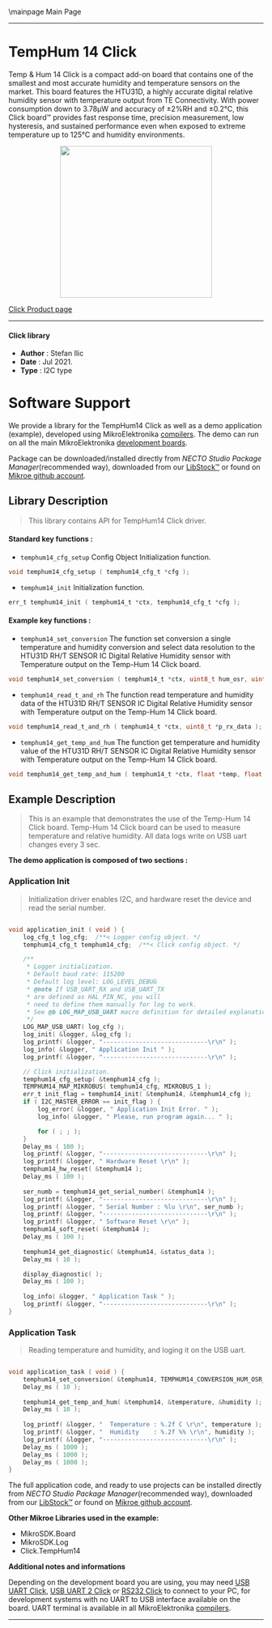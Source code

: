 \mainpage Main Page

---
# TempHum 14 Click

Temp & Hum 14 Click is a compact add-on board that contains one of the smallest and most accurate humidity and temperature sensors on the market. This board features the HTU31D, a highly accurate digital relative humidity sensor with temperature output from TE Connectivity. With power consumption down to 3.78μW and accuracy of ±2%RH and ±0.2°C, this Click board™ provides fast response time, precision measurement, low hysteresis, and sustained performance even when exposed to extreme temperature up to 125°C and humidity environments.

<p align="center">
  <img src="https://download.mikroe.com/images/click_for_ide/temphum14_click.png" height=300px>
</p>

[Click Product page](https://www.mikroe.com/temphum-14-click)

---


#### Click library

- **Author**        : Stefan Ilic
- **Date**          : Jul 2021.
- **Type**          : I2C type


# Software Support

We provide a library for the TempHum14 Click
as well as a demo application (example), developed using MikroElektronika
[compilers](https://www.mikroe.com/necto-studio).
The demo can run on all the main MikroElektronika [development boards](https://www.mikroe.com/development-boards).

Package can be downloaded/installed directly from *NECTO Studio Package Manager*(recommended way), downloaded from our [LibStock&trade;](https://libstock.mikroe.com) or found on [Mikroe github account](https://github.com/MikroElektronika/mikrosdk_click_v2/tree/master/clicks).

## Library Description

> This library contains API for TempHum14 Click driver.

#### Standard key functions :

- `temphum14_cfg_setup` Config Object Initialization function.
```c
void temphum14_cfg_setup ( temphum14_cfg_t *cfg );
```

- `temphum14_init` Initialization function.
```c
err_t temphum14_init ( temphum14_t *ctx, temphum14_cfg_t *cfg );
```

#### Example key functions :

- `temphum14_set_conversion` The function set conversion a single temperature and humidity conversion and select data resolution to the HTU31D RH/T SENSOR IC Digital Relative Humidity sensor with Temperature output on the Temp-Hum 14 Click board.
```c
void temphum14_set_conversion ( temphum14_t *ctx, uint8_t hum_osr, uint8_t temp_osr );
```

- `temphum14_read_t_and_rh` The function read temperature and humidity data of the HTU31D RH/T SENSOR IC Digital Relative Humidity sensor with Temperature output on the Temp-Hum 14 Click board.
```c
void temphum14_read_t_and_rh ( temphum14_t *ctx, uint8_t *p_rx_data );
```

- `temphum14_get_temp_and_hum` The function get temperature and humidity value of the HTU31D RH/T SENSOR IC Digital Relative Humidity sensor with Temperature output on the Temp-Hum 14 Click board.
```c
void temphum14_get_temp_and_hum ( temphum14_t *ctx, float *temp, float *hum );
```

## Example Description

> This is an example that demonstrates the use of the Temp-Hum 14 Click board. Temp-Hum 14 Click board can be used to measure temperature and relative humidity. All data logs write on USB uart changes every 3 sec.

**The demo application is composed of two sections :**

### Application Init

> Initialization driver enables I2C, and hardware reset the device and read the serial number.

```c

void application_init ( void ) {
    log_cfg_t log_cfg;  /**< Logger config object. */
    temphum14_cfg_t temphum14_cfg;  /**< Click config object. */

    /** 
     * Logger initialization.
     * Default baud rate: 115200
     * Default log level: LOG_LEVEL_DEBUG
     * @note If USB_UART_RX and USB_UART_TX 
     * are defined as HAL_PIN_NC, you will 
     * need to define them manually for log to work. 
     * See @b LOG_MAP_USB_UART macro definition for detailed explanation.
     */
    LOG_MAP_USB_UART( log_cfg );
    log_init( &logger, &log_cfg );
    log_printf( &logger, "-----------------------------\r\n" );
    log_info( &logger, " Application Init " );
    log_printf( &logger, "-----------------------------\r\n" );

    // Click initialization.
    temphum14_cfg_setup( &temphum14_cfg );
    TEMPHUM14_MAP_MIKROBUS( temphum14_cfg, MIKROBUS_1 );
    err_t init_flag = temphum14_init( &temphum14, &temphum14_cfg );
    if ( I2C_MASTER_ERROR == init_flag ) {
        log_error( &logger, " Application Init Error. " );
        log_info( &logger, " Please, run program again... " );

        for ( ; ; );
    }
    Delay_ms ( 100 );
    log_printf( &logger, "-----------------------------\r\n" );
    log_printf( &logger, " Hardware Reset \r\n" );
    temphum14_hw_reset( &temphum14 );
    Delay_ms ( 100 );
    
    ser_numb = temphum14_get_serial_number( &temphum14 );
    log_printf( &logger, "-----------------------------\r\n" );
    log_printf( &logger, " Serial Number : %lu \r\n", ser_numb );
    log_printf( &logger, "-----------------------------\r\n" );
    log_printf( &logger, " Software Reset \r\n" );
    temphum14_soft_reset( &temphum14 );
    Delay_ms ( 100 );
    
    temphum14_get_diagnostic( &temphum14, &status_data );
    Delay_ms ( 10 );

    display_diagnostic( );
    Delay_ms ( 100 );
    
    log_info( &logger, " Application Task " );
    log_printf( &logger, "-----------------------------\r\n" );
}

```

### Application Task

> Reading temperature and humidity, and loging it on the USB uart. 

```c

void application_task ( void ) {
    temphum14_set_conversion( &temphum14, TEMPHUM14_CONVERSION_HUM_OSR_0_020, TEMPHUM14_CONVERSION_TEMP_0_040 );
    Delay_ms ( 10 );
    
    temphum14_get_temp_and_hum( &temphum14, &temperature, &humidity );
    Delay_ms ( 10 );
    
    log_printf( &logger, "  Temperature : %.2f C \r\n", temperature );
    log_printf( &logger, "  Humidity    : %.2f %% \r\n", humidity );
    log_printf( &logger, "-----------------------------\r\n" );
    Delay_ms ( 1000 );
    Delay_ms ( 1000 );
    Delay_ms ( 1000 );
}

```


The full application code, and ready to use projects can be installed directly from *NECTO Studio Package Manager*(recommended way), downloaded from our [LibStock&trade;](https://libstock.mikroe.com) or found on [Mikroe github account](https://github.com/MikroElektronika/mikrosdk_click_v2/tree/master/clicks).

**Other Mikroe Libraries used in the example:**

- MikroSDK.Board
- MikroSDK.Log
- Click.TempHum14

**Additional notes and informations**

Depending on the development board you are using, you may need
[USB UART Click](https://www.mikroe.com/usb-uart-click),
[USB UART 2 Click](https://www.mikroe.com/usb-uart-2-click) or
[RS232 Click](https://www.mikroe.com/rs232-click) to connect to your PC, for
development systems with no UART to USB interface available on the board. UART
terminal is available in all MikroElektronika
[compilers](https://shop.mikroe.com/compilers).

---
